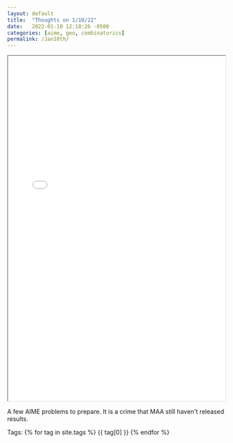 ```yaml
---
layout: default
title:  "Thoughts on 1/10/22"
date:   2022-01-10 12:18:26 -0500
categories: [aime, geo, combinatorics]
permalink: /Jan10th/
---
```

  <iframe src="/assets\img\Math_Diary_01_10_21.pdf" width="100%" height="800px">
  </iframe>

A few AIME problems to prepare. It is a crime that MAA still haven't released results.

<p>
Tags:
{% for tag in site.tags %}
  {{ tag[0] }}
{% endfor %}
</p>
